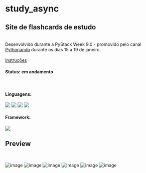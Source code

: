 # study_async
<h2>Site de flashcards de estudo</h2> <br>
Desenvolvido durante a PyStack Week 9.0 - promovido pelo canal <a href="https://www.youtube.com/@pythonando">Pythonando</a> durante os dias 15 a 19 de janeiro.
<br>
<br>
<a href=https://www.notion.so/Instru-es-sobre-reposit-rio-9773136c8b7d48b695844a34674e0171?pvs=4>Instruções</a>
<h4>Status: em andamento</h4><br>

<h4>Linguagens:</h4>
<p align="left">
<!--python--> <img src="https://img.shields.io/badge/Python-FFD43B?style=for-the-badge&logo=python&logoColor=blue"> </a> 
<!--HTML--><img src="https://img.shields.io/badge/HTML5-E34F26?style=for-the-badge&logo=html5&logoColor=white"/> </a> 
<!--CSS--><img src="https://img.shields.io/badge/CSS3-1572B6?style=for-the-badge&logo=css3&logoColor=white"/> </a> 
<!--JavaScript--><img src="https://img.shields.io/badge/JavaScript-323330?style=for-the-badge&logo=javascript&logoColor=F7DF1E"></a>
</p>

<h4>Framework:</h4> <!--Django--> <img src="https://img.shields.io/badge/Django-092E20?style=for-the-badge&logo=django&logoColor=green "></a><br>

<h2>Preview</h2>
<br>

![image](https://github.com/Caroline-Teixeira/study_async/assets/131414771/75e994e6-9d07-4c6b-a417-65cabc2730ab)
![image](https://github.com/Caroline-Teixeira/study_async/assets/131414771/d3fcfa31-9628-40c3-99ad-13e3515857b6)
![image](https://github.com/Caroline-Teixeira/study_async/assets/131414771/16ca26a6-95a2-4512-9000-83fef5c290b3)
![image](https://github.com/Caroline-Teixeira/study_async/assets/131414771/a6d142b1-1e2b-43a3-9b76-f6cd5eb6d000)
![image](https://github.com/Caroline-Teixeira/study_async/assets/131414771/c0de6981-4aa8-457a-8341-5bc3803461fc)
![image](https://github.com/Caroline-Teixeira/study_async/assets/131414771/e73cf5a7-939a-48a3-9939-08b69e2ad59d)









